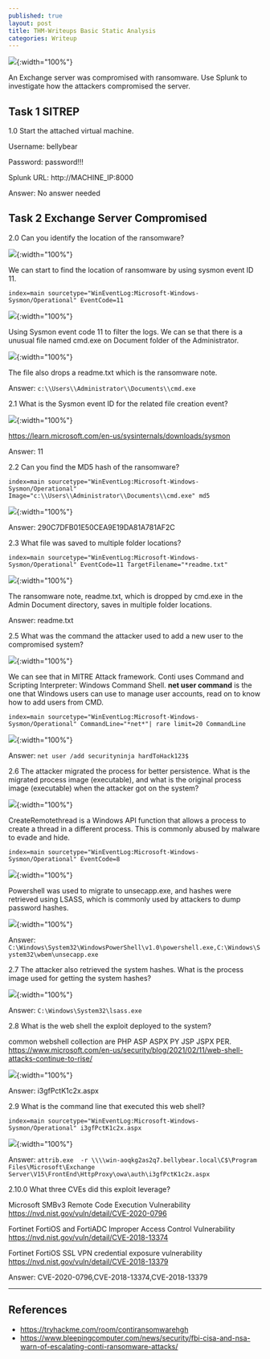 ```yaml
---
published: true
layout: post
title: THM-Writeups Basic Static Analysis
categories: Writeup
---
```


![]({{site.baseurl}}/assets/img/2023-02-16-THM-Conti-22.png){:width="100%"}

An Exchange server was compromised with ransomware. Use Splunk to investigate how the attackers compromised the server.


## Task 1 SITREP

1.0 Start the attached virtual machine.

Username: bellybear

Password: password!!!

Splunk URL: http://MACHINE_IP:8000

Answer: No answer needed

## Task 2 Exchange Server Compromised 

2.0 Can you identify the location of the ransomware?

![]({{site.baseurl}}/assets/img/2023-02-16-THM-Conti-23.png){:width="100%"}

We can start to find the location of ransomware by using sysmon event ID 11.

``index=main sourcetype="WinEventLog:Microsoft-Windows-Sysmon/Operational" EventCode=11``

![]({{site.baseurl}}/assets/img/2023-02-16-THM-Conti-24.png){:width="100%"}

Using Sysmon event code 11 to filter the logs. We can se that there is a unusual file named cmd.exe on Document folder of the Administrator.

![]({{site.baseurl}}/assets/img/2023-02-16-THM-Conti-25.png){:width="100%"}

The file also drops a readme.txt which is the ransomware note.

Answer: ``c:\\Users\\Administrator\\Documents\\cmd.exe``

2.1 What is the Sysmon event ID for the related file creation event?

![]({{site.baseurl}}/assets/img/2023-02-16-THM-Conti-22.png){:width="100%"}

https://learn.microsoft.com/en-us/sysinternals/downloads/sysmon

Answer: 11

2.2 Can you find the MD5 hash of the ransomware?

``index=main sourcetype="WinEventLog:Microsoft-Windows-Sysmon/Operational" Image="c:\\Users\\Administrator\\Documents\\cmd.exe" md5``

![]({{site.baseurl}}/assets/img/2023-02-16-THM-Conti.png){:width="100%"}

Answer: 290C7DFB01E50CEA9E19DA81A781AF2C

2.3 What file was saved to multiple folder locations?

``index=main sourcetype="WinEventLog:Microsoft-Windows-Sysmon/Operational" EventCode=11 TargetFilename="*readme.txt"``

![]({{site.baseurl}}/assets/img/2023-02-16-THM-Conti-11.png){:width="100%"}

The ransomware note, readme.txt, which is dropped by cmd.exe in the Admin Document directory, saves in multiple folder locations.

Answer: readme.txt

2.5 What was the command the attacker used to add a new user to the compromised system?

![]({{site.baseurl}}/assets/img/2023-02-16-THM-Conti-12.png){:width="100%"}

We can see that in MITRE Attack framework. Conti uses Command and Scripting Interpreter: Windows Command Shell. **net user command**  is the one that Windows users can use to manage user accounts, read on to know how to add users from CMD.

``index=main sourcetype="WinEventLog:Microsoft-Windows-Sysmon/Operational" CommandLine="*net*"| rare limit=20 CommandLine``

![]({{site.baseurl}}/assets/img/2023-02-16-THM-Conti-14.png){:width="100%"}

Answer: ``net user /add securityninja hardToHack123$``

2.6 The attacker migrated the process for better persistence. What is the migrated process image (executable), and what is the original process image (executable) when the attacker got on the system?

![]({{site.baseurl}}/assets/img/2023-02-16-THM-Conti-15.png){:width="100%"}

CreateRemotethread is  a Windows API function that allows a process to create a thread in a different process. This is commonly abused by malware to evade and hide. 

``index=main sourcetype="WinEventLog:Microsoft-Windows-Sysmon/Operational" EventCode=8``

![]({{site.baseurl}}/assets/img/2023-02-16-THM-Conti-18.png){:width="100%"}

Powershell was used to migrate to unsecapp.exe, and hashes were retrieved using LSASS, which is commonly used by attackers to dump password hashes.

![]({{site.baseurl}}/assets/img/2023-02-16-THM-Conti-16.png){:width="100%"}


Answer: ``C:\Windows\System32\WindowsPowerShell\v1.0\powershell.exe,C:\Windows\System32\wbem\unsecapp.exe``


2.7 The attacker also retrieved the system hashes. What is the process image used for getting the system hashes?

![]({{site.baseurl}}/assets/img/2023-02-16-THM-Conti-17.png){:width="100%"}

Answer: ``C:\Windows\System32\lsass.exe``

2.8 What is the web shell the exploit deployed to the system?

common webshell collection are PHP ASP ASPX PY JSP JSPX PER. 
https://www.microsoft.com/en-us/security/blog/2021/02/11/web-shell-attacks-continue-to-rise/

![]({{site.baseurl}}/assets/img/2023-02-16-THM-Conti-19.png){:width="100%"}


Answer: i3gfPctK1c2x.aspx

2.9 What is the command line that executed this web shell?

``index=main sourcetype="WinEventLog:Microsoft-Windows-Sysmon/Operational" i3gfPctK1c2x.aspx``

![]({{site.baseurl}}/assets/img/2023-02-16-THM-Conti-20.png){:width="100%"}


Answer: ``attrib.exe  -r \\\\win-aoqkg2as2q7.bellybear.local\C$\Program Files\Microsoft\Exchange Server\V15\FrontEnd\HttpProxy\owa\auth\i3gfPctK1c2x.aspx``

2.10.0 What three CVEs did this exploit leverage?

Microsoft SMBv3 Remote Code Execution Vulnerability
https://nvd.nist.gov/vuln/detail/CVE-2020-0796

Fortinet FortiOS and FortiADC Improper Access Control Vulnerability
https://nvd.nist.gov/vuln/detail/CVE-2018-13374

Fortinet FortiOS SSL VPN credential exposure vulnerability
https://nvd.nist.gov/vuln/detail/CVE-2018-13379

Answer: CVE-2020-0796,CVE-2018-13374,CVE-2018-13379


---
## References
- https://tryhackme.com/room/contiransomwarehgh
- https://www.bleepingcomputer.com/news/security/fbi-cisa-and-nsa-warn-of-escalating-conti-ransomware-attacks/

